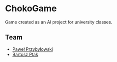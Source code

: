 # ChokoGame

Game created as an AI project for university classes.

## Team
- [Paweł Przybyłowski](https://github.com/stfoorca)
- [Bartosz Ptak](https://github.com/bartoszptak/)
